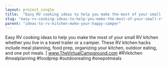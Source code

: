 ```yaml
---
layout: project_single
title:  "Easy RV cooking ideas to help you make the most of your small RV kitchen whether you live in a travel trailer or a camper. These RV kitchen hacks include meal planning, food prep, organizing your kitchen, outdoor eating, and one pot meals. | www.TheV"
slug: "easy-rv-cooking-ideas-to-help-you-make-the-most-of-your-small-rv-kitchen"
parent: "ideas-to-rv-kitchen-make-your-happy-camper"
---
```

Easy RV cooking ideas to help you make the most of your small RV kitchen whether you live in a travel trailer or a camper. These RV kitchen hacks include meal planning, food prep, organizing your kitchen, outdoor eating, and one pot meals. | www.TheVirtualCampground.com #RVkitchen #mealplanning #foodprep #outdooreating #onepotmeals